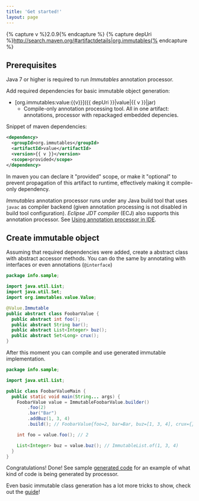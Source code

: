 ```yaml
---
title: 'Get started!'
layout: page
---
```


{% capture v %}2.0.9{% endcapture %}
{% capture depUri %}http://search.maven.org/#artifactdetails|org.immutables{% endcapture %}

## Prerequisites

Java 7 or higher is required to run _Immutables_ annotation processor.


Add required dependencies for basic immutable object generation:

- [org.immutables:value:{{v}}]({{ depUri }}|value|{{ v }}|jar)
  + Compile-only annotation processing tool. All in one artifact: annotations, processor with repackaged embedded depencies.

Snippet of maven dependencies:

```xml
<dependency>
  <groupId>org.immutables</groupId>
  <artifactId>value</artifactId>
  <version>{{ v }}</version>
  <scope>provided</scope>
</dependency>
```

In maven you can declare it "provided" scope, or make it "optional" to prevent propagation of this artifact to runtime, effectively making it compile-only dependency.

_Immutables_ annotation processor runs under any Java build tool that uses `javac` as compiler backend (given annotation processing is not disabled in build tool configuration).
_Eclipse JDT compiler_ (ECJ) also supports this annotation processor. See [Using annotation processor in IDE](/apt.html).

## Create immutable object

Assuming that required dependencies were added, create a abstract class with abstract accessor methods. You can do the same by annotating with interfaces or even annotations (`@interface`)

```java
package info.sample;

import java.util.List;
import java.util.Set;
import org.immutables.value.Value;

@Value.Immutable
public abstract class FoobarValue {
  public abstract int foo();
  public abstract String bar();
  public abstract List<Integer> buz();
  public abstract Set<Long> crux();
}
```

After this moment you can compile and use generated immutable implementation.

```java
package info.sample;

import java.util.List;

public class FoobarValueMain {
  public static void main(String... args) {
    FoobarValue value = ImmutableFoobarValue.builder()
        .foo(2)
        .bar("Bar")
        .addBuz(1, 3, 4)
        .build(); // FoobarValue{foo=2, bar=Bar, buz=[1, 3, 4], crux={}}

    int foo = value.foo(); // 2

    List<Integer> buz = value.buz(); // ImmutableList.of(1, 3, 4)
  }
}
```
Congratulations! Done!
See sample [generated code](/generated.html) for an example of what kind of code is being generated by processor.

Even basic immutable class generation has a lot more tricks to show, check out the [guide](/immutable.html)!

